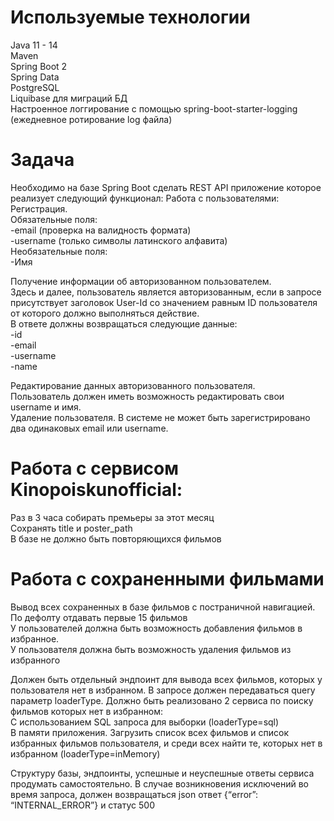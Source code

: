 # Используемые технологии

Java 11 - 14  
Maven  
Spring Boot 2  
Spring Data  
PostgreSQL  
Liquibase для миграций БД  
Настроенное логгирование с помощью spring-boot-starter-logging
(ежедневное ротирование log файла)

# Задача

Необходимо на базе Spring Boot сделать REST API приложение которое реализует следующий функционал:
Работа с пользователями:  
Регистрация.  
Обязательные поля:  
-email (проверка на валидность формата)  
-username (только символы латинского алфавита)  
Необязательные поля:  
-Имя

Получение информации об авторизованном пользователем.  
Здесь и далее, пользователь является авторизованным, если в запросе присутствует заголовок User-Id со значением равным ID пользователя от которого должно выполняться действие.  
В ответе должны возвращаться следующие данные:  
-id  
-email  
-username  
-name  

Редактирование данных авторизованного пользователя.  
Пользователь должен иметь возможность редактировать свои username и имя.  
Удаление пользователя.
В системе не может быть зарегистрировано два одинаковых email или username.  

# Работа с сервисом Kinopoiskunofficial:  
Раз в 3 часа собирать премьеры за этот месяц  
Сохранять title и poster_path  
В базе не должно быть повторяющихся фильмов

# Работа с сохраненными фильмами

Вывод всех сохраненных в базе фильмов с постраничной навигацией. По дефолту отдавать первые 15 фильмов  
У пользователей должна быть возможность добавления фильмов в избранное.  
У пользователя должна быть возможность удаления фильмов из избранного  

Должен быть отдельный эндпоинт для вывода всех фильмов, которых у пользователя нет в избранном. В запросе должен передаваться query параметр loaderType. Должно быть реализовано 2 сервиса по поиску фильмов которых нет в избранном:  
С использованием SQL запроса для выборки
(loaderType=sql)  
В памяти приложения. Загрузить список всех фильмов и список избранных фильмов пользователя, и среди всех найти те, которых нет в избранном
(loaderType=inMemory)

Структуру базы, эндпоинты, успешные и неуспешные ответы сервиса продумать самостоятельно.
В случае возникновения исключений во время запроса, должен возвращаться json ответ {“error”: “INTERNAL_ERROR”} и статус 500
